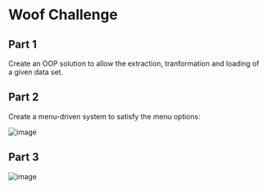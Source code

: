 <h1>Woof Challenge</h1>

<h2>Part 1</h2>

Create an OOP solution to allow the extraction, tranformation and loading of a given data set.

<h2>Part 2</h2>

Create a menu-driven system to satisfy the menu options:

![image](https://github.com/user-attachments/assets/7f8e4565-4199-4ef1-81d1-10f22135d092)

<h2>Part 3</h2>

![image](https://github.com/user-attachments/assets/1acbccf0-4632-4db0-91b5-e73f99e4f64c)
